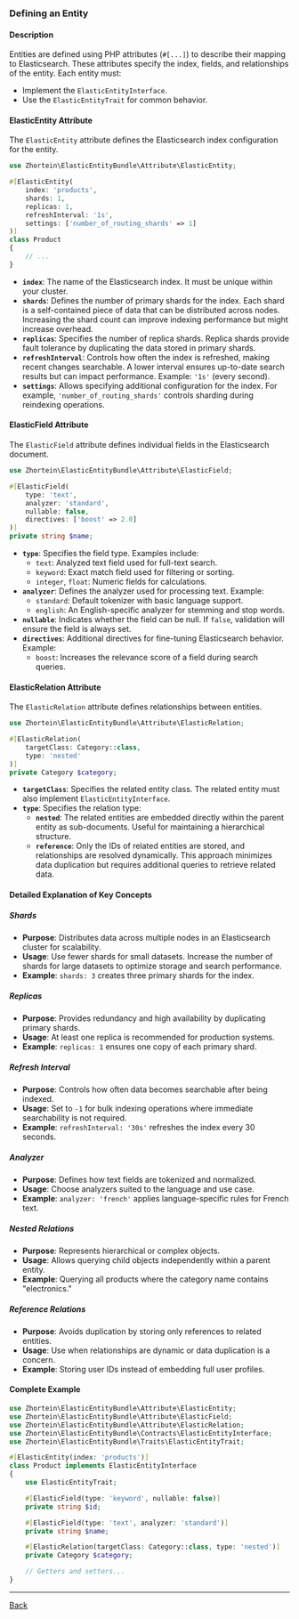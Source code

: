 ### Defining an Entity

#### Description
Entities are defined using PHP attributes (`#[...]`) to describe their mapping to Elasticsearch. These attributes specify the index, fields, and relationships of the entity. Each entity must:
- Implement the `ElasticEntityInterface`.
- Use the `ElasticEntityTrait` for common behavior.

#### ElasticEntity Attribute
The `ElasticEntity` attribute defines the Elasticsearch index configuration for the entity.

```php
use Zhortein\ElasticEntityBundle\Attribute\ElasticEntity;

#[ElasticEntity(
    index: 'products',
    shards: 1,
    replicas: 1,
    refreshInterval: '1s',
    settings: ['number_of_routing_shards' => 1]
)]
class Product
{
    // ...
}
```

- **`index`**: The name of the Elasticsearch index. It must be unique within your cluster.
- **`shards`**: Defines the number of primary shards for the index. Each shard is a self-contained piece of data that can be distributed across nodes. Increasing the shard count can improve indexing performance but might increase overhead.
- **`replicas`**: Specifies the number of replica shards. Replica shards provide fault tolerance by duplicating the data stored in primary shards.
- **`refreshInterval`**: Controls how often the index is refreshed, making recent changes searchable. A lower interval ensures up-to-date search results but can impact performance. Example: `'1s'` (every second).
- **`settings`**: Allows specifying additional configuration for the index. For example, `'number_of_routing_shards'` controls sharding during reindexing operations.

#### ElasticField Attribute
The `ElasticField` attribute defines individual fields in the Elasticsearch document.

```php
use Zhortein\ElasticEntityBundle\Attribute\ElasticField;

#[ElasticField(
    type: 'text',
    analyzer: 'standard',
    nullable: false,
    directives: ['boost' => 2.0]
)]
private string $name;
```

- **`type`**: Specifies the field type. Examples include:
    - `text`: Analyzed text field used for full-text search.
    - `keyword`: Exact match field used for filtering or sorting.
    - `integer`, `float`: Numeric fields for calculations.
- **`analyzer`**: Defines the analyzer used for processing text. Example:
    - `standard`: Default tokenizer with basic language support.
    - `english`: An English-specific analyzer for stemming and stop words.
- **`nullable`**: Indicates whether the field can be null. If `false`, validation will ensure the field is always set.
- **`directives`**: Additional directives for fine-tuning Elasticsearch behavior. Example:
    - `boost`: Increases the relevance score of a field during search queries.

#### ElasticRelation Attribute
The `ElasticRelation` attribute defines relationships between entities.

```php
use Zhortein\ElasticEntityBundle\Attribute\ElasticRelation;

#[ElasticRelation(
    targetClass: Category::class,
    type: 'nested'
)]
private Category $category;
```

- **`targetClass`**: Specifies the related entity class. The related entity must also implement `ElasticEntityInterface`.
- **`type`**: Specifies the relation type:
    - **`nested`**: The related entities are embedded directly within the parent entity as sub-documents. Useful for maintaining a hierarchical structure.
    - **`reference`**: Only the IDs of related entities are stored, and relationships are resolved dynamically. This approach minimizes data duplication but requires additional queries to retrieve related data.

#### Detailed Explanation of Key Concepts

##### Shards
- **Purpose**: Distributes data across multiple nodes in an Elasticsearch cluster for scalability.
- **Usage**: Use fewer shards for small datasets. Increase the number of shards for large datasets to optimize storage and search performance.
- **Example**: `shards: 3` creates three primary shards for the index.

##### Replicas
- **Purpose**: Provides redundancy and high availability by duplicating primary shards.
- **Usage**: At least one replica is recommended for production systems.
- **Example**: `replicas: 1` ensures one copy of each primary shard.

##### Refresh Interval
- **Purpose**: Controls how often data becomes searchable after being indexed.
- **Usage**: Set to `-1` for bulk indexing operations where immediate searchability is not required.
- **Example**: `refreshInterval: '30s'` refreshes the index every 30 seconds.

##### Analyzer
- **Purpose**: Defines how text fields are tokenized and normalized.
- **Usage**: Choose analyzers suited to the language and use case.
- **Example**: `analyzer: 'french'` applies language-specific rules for French text.

##### Nested Relations
- **Purpose**: Represents hierarchical or complex objects.
- **Usage**: Allows querying child objects independently within a parent entity.
- **Example**: Querying all products where the category name contains "electronics."

##### Reference Relations
- **Purpose**: Avoids duplication by storing only references to related entities.
- **Usage**: Use when relationships are dynamic or data duplication is a concern.
- **Example**: Storing user IDs instead of embedding full user profiles.

#### Complete Example

```php
use Zhortein\ElasticEntityBundle\Attribute\ElasticEntity;
use Zhortein\ElasticEntityBundle\Attribute\ElasticField;
use Zhortein\ElasticEntityBundle\Attribute\ElasticRelation;
use Zhortein\ElasticEntityBundle\Contracts\ElasticEntityInterface;
use Zhortein\ElasticEntityBundle\Traits\ElasticEntityTrait;

#[ElasticEntity(index: 'products')]
class Product implements ElasticEntityInterface
{
    use ElasticEntityTrait;

    #[ElasticField(type: 'keyword', nullable: false)]
    private string $id;

    #[ElasticField(type: 'text', analyzer: 'standard')]
    private string $name;

    #[ElasticRelation(targetClass: Category::class, type: 'nested')]
    private Category $category;

    // Getters and setters...
}
```

---

[Back](./FEATURES_DOCUMENTATION.md)
